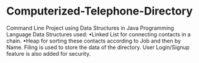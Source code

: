 # Computerized-Telephone-Directory
Command Line Project using Data Structures in Java Programming Language
Data Structures used:
•Linked List for connecting contacts in a chain.
•Heap for sorting these contacts according to Job and then by Name.
Filing is used to store the data of the directory.
User Login/Signup feature is also added for security.
